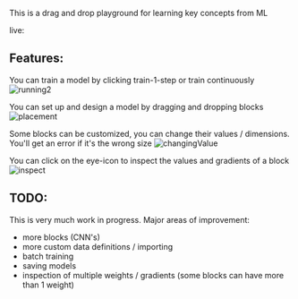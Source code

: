 This is a drag and drop playground for learning key concepts from ML

live: 

## Features:
You can train a model by clicking train-1-step or train continuously
![running2](https://github.com/ultrafro/mlstudio/assets/3029964/f129125b-56b0-4c94-8930-7895fedffd5d)

You can set up and design a model by dragging and dropping blocks
![placement](https://github.com/ultrafro/mlstudio/assets/3029964/a4f51bd9-b5c1-41e5-9e27-16c14668c138)

Some blocks can be customized, you can change their values / dimensions. You'll get an error if it's the wrong size
![changingValue](https://github.com/ultrafro/mlstudio/assets/3029964/b2b3cbeb-3adb-4117-9a70-479fae3c8551)

You can click on the eye-icon to inspect the values and gradients of a block
![inspect](https://github.com/ultrafro/mlstudio/assets/3029964/d9dd7647-105b-47cc-99ca-011ff02943fa)

## TODO:
This is very much work in progress. Major areas of improvement:
- more blocks (CNN's)
- more custom data definitions / importing
- batch training
- saving models
- inspection of multiple weights / gradients (some blocks can have more than 1 weight)

